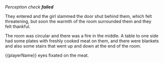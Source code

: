 _Perception check **failed**_

They entered and the girl slammed the door shut behind them, which felt threatening, but soon the warmth of the room surrounded them and they felt thankful.

The room was circular and there was a fire in the middle. A table to one side had some plates with freshly cooked meat on them, and there were blankets and also some stairs that went up and down at the end of the room.

{{playerName}} eyes fixated on the meat.
